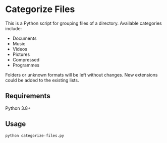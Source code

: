 # Categorize Files

This is a Python script for grouping files of a directory. Available categories include:
* Documents
* Music
* Videos
* Pictures
* Compressed
* Programmes 

Folders or unknown formats will be left without changes. New extensions could be added to the existing lists.

## Requirements
Python 3.8+

## Usage

```python
python categorize-files.py
